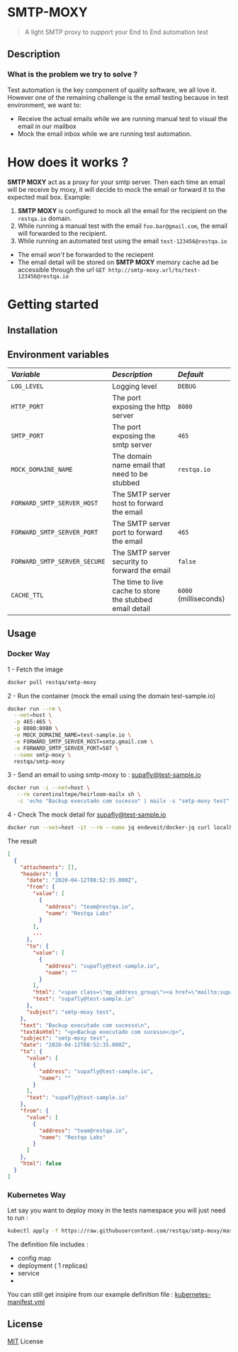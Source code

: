 # SMTP-MOXY

> A light SMTP proxy to support your End to End automation test

## Description

### What is the problem we try to solve ?

Test automation is the key component of quality software, we all love it. 
However one of the remaining challenge is the email testing because in test environment, we want to:

* Receive the actual emails while we are running manual test to visual the email in our mailbox
* Mock the email inbox while we are running test automation.

# How does it works ? 

**SMTP MOXY** act as a proxy for your smtp server. Then each time an email will be receive by moxy, it will decide to mock  the email or forward it to the expected mail box.
Example:

1. **SMTP MOXY** is configured to mock all the email for the recipient on the `restqa.io` domain.
2. While running a manual test with the email `foo.bar@gmail.com`, the email will forwarded to the recipient.
3. While running an automated test using the email `test-123456@restqa.io`
  * The email *won't* be forwarded to the reciepent
  * The email detail will be stored on **SMTP MOXY** memory cache ad be accessible through the url `GET http://smtp-moxy.url/to/test-123456@restqa.io`


# Getting started

## Installation

## Environment variables

| *Variable*                   | *Description*                                            | *Default*             |
|:-----------------------------|:---------------------------------------------------------|:----------------------|
| `LOG_LEVEL`                  | Logging level                                            | `DEBUG`               |
| `HTTP_PORT   `               | The port exposing the http server                        | `8080`                |
| `SMTP_PORT`                  | The port exposing the smtp server                        | `465`                 |     
| `MOCK_DOMAINE_NAME`          | The domain name email that need to be stubbed            | `restqa.io`           |
| `FORWARD_SMTP_SERVER_HOST`   | The SMTP server host to forward the email                |                       |
| `FORWARD_SMTP_SERVER_PORT`   | The SMTP server port to forward the email                | `465`                 |
| `FORWARD_SMTP_SERVER_SECURE` | The SMTP server security to forward the email            | `false`               |
| `CACHE_TTL`                  | The time to live cache to store the stubbed email detail | `6000` (milliseconds) |


## Usage

### Docker Way

1 - Fetch the image

```sh
docker pull restqa/smtp-moxy
```


2 - Run the container (mock the email using the domain test-sample.io)

```sh
docker run --rm \
  --net=host \
  -p 465:465 \
  -p 8080:8080 \
  -e MOCK_DOMAINE_NAME=test-sample.io \
  -e FORWARD_SMTP_SERVER_HOST=smtp.gmail.com \
  -e FORWARD_SMTP_SERVER_PORT=587 \
  --name smtp-moxy \
  restqa/smtp-moxy
```

3 - Send an email to using smtp-moxy to : supafly@test-sample.io

```sh
docker run -i --net=host \
   --rm corentinaltepe/heirloom-mailx sh \
   -c 'echo "Backup executado com sucesso" | mailx -s "smtp-moxy test" -S smtp-use-starttls -S ssl-verify=ignore -S smtp=smtp://localhost:465 -S smtp-auth=login -S smtp-auth-user=your-smtp-username -S smtp-auth-password=your-smtp-password -S from="Restqa Labs <team@restqa.io>" -v supafly@test-sample.io'
```



4 - Check The mock detail for supafly@test-sample.io

```sh
docker run --net=host -it --rm --name jq endeveit/docker-jq curl localhost:8080/to/supafly@test-sample.io | jq
```

The result

```json
[
  {
    "attachments": [],
    "headers": {
      "date": "2020-04-12T08:52:35.000Z",
      "from": {
        "value": [
          {
            "address": "team@restqa.io",
            "name": "Restqa Labs"
          }
        ],
        ...
      },
      "to": {
        "value": [
          {
            "address": "supafly@test-sample.io",
            "name": ""
          }
        ],
        "html": "<span class=\"mp_address_group\"><a href=\"mailto:supafly@test-sample.io\" class=\"mp_address_email\">supafly@test-sample.io</a></span>",
        "text": "supafly@test-sample.io"
      },
      "subject": "smtp-moxy test",
    },
    "text": "Backup executado com sucesso\n",
    "textAsHtml": "<p>Backup executado com sucesso</p>",
    "subject": "smtp-moxy test",
    "date": "2020-04-12T08:52:35.000Z",
    "to": {
      "value": [
        {
          "address": "supafly@test-sample.io",
          "name": ""
        }
      ],
      "text": "supafly@test-sample.io"
    },
    "from": {
      "value": [
        {
          "address": "team@restqa.io",
          "name": "Restqa Labs"
        }
      ]
    },
    "html": false
  }
]
```


### Kubernetes Way


Let say you want to deploy moxy in the tests namespace you will just need to run :

```sh
kubectl apply -f https://raw.githubusercontent.com/restqa/smtp-moxy/master/kubernetes-manifest.yml -n tests
```

The definition file includes :

* config map
* deployment ( 1 replicas)
* service
*
You can still get insipire from our example definition file : [kubernetes-manifest.yml](./kubernetes-manifest.yml)

## License

[MIT](./LICENSE) License

